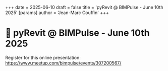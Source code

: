 +++ 
date = 2025-06-10
draft = false 
title = 'pyRevit @ BIMPulse - June 10th 2025' 
[params]
  author = 'Jean-Marc Couffin'
+++ 

# 🎉 pyRevit @ BIMPulse - June 10th 2025

Register for this online presentation: https://www.meetup.com/bimpulse/events/307200567/
